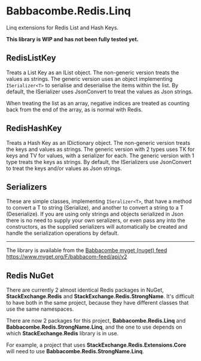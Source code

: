 # Babbacombe.Redis.Linq
Linq extensions for Redis List and Hash Keys.

**This library is WIP and has not been fully tested yet.**

## RedisListKey

Treats a List Key as an IList object. The non-generic version treats the values as strings. The generic version uses an object implementing `ISerializer<T>` to
serialise and deserialise the items within the list. By default, the ISerializer uses JsonConvert to treat the values as Json strings.

When treating the list as an array, negative indices are treated as counting back from the end of the array, as is normal with Redis.

## RedisHashKey

Treats a Hash Key as an IDictionary object. The non-generic version treats the keys and values as strings. The generic version with 2 types uses TK for
keys and TV for values, with a serializer for each. The generic version with 1 type treats the keys as strings.
By default, the ISerializers use JsonConvert to treat the keys and/or values as Json strings.

## Serializers

These are simple classes, implementing `ISeralizer<T>`, that have a method to convert a T to string (Serialize), and another to convert a string to
a T (Deserialize). If you are using only strings and objects serialized in Json there is no need to supply your own seralizers, or even pass any into
the constructors, as the supplied serializers will automatically be created and handle the serialization operations by default.
<hr/>

The library is available from the [Babbacombe myget (nuget) feed](https://www.myget.org/gallery/babbacom-feed)    
https://www.myget.org/F/babbacom-feed/api/v2

## Redis NuGet

There are currently 2 almost identical Redis packages in NuGet, **StackExchange.Redis** and
**StackExchange.Redis.StrongName**. It's difficult to have both in the same
project, because they have different classes that use the same namespaces.

There are now
2 packages for this project, **Babbacombe.Redis.Linq** and **Babbacombe.Redis.StrongName.Linq**,
and the one to use depends on which **StackExchange.Redis** library is in use.

For example, a project that uses **StackExchange.Redis.Extensions.Core** will need to use
**Babbacombe.Redis.StrongName.Linq**.
